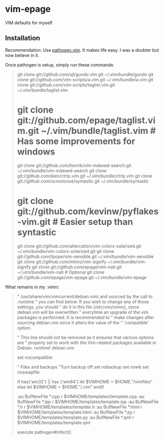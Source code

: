 vim-epage
=========

VIM defaults for myself

## Installation

Recommendation: Use [pathogen.vim](https://github.com/tpope/vim-pathogen). It
makes life easy. I was a doubter but now believe in it.

Once pathogen is setup, simply run these commands:

> git clone git://github.com/sjl/gundo.vim.git ~/.vim/bundle/gundo
> git clone git://github.com/vim-scripts/a.vim.git ~/.vim/bundle/a.vim
> git clone git://github.com/vim-scripts/taglist.vim.git ~/.vim/bundle/taglist.vim
> # git clone git://github.com/epage/taglist.vim.git ~/.vim/bundle/taglist.vim # Has some improvements for windows
> git clone git://github.com/henrik/vim-indexed-search.git ~/.vim/bundle/vim-indexed-search
> git clone git://github.com/kien/ctrlp.vim.git ~/.vim/bundle/ctrlp.vim
> git clone git://github.com/scrooloose/syntastic.git  ~/.vim/bundle/syntastic
> # git clone git://github.com/kevinw/pyflakes-vim.git # Easier setup than syntastic
> git clone git://github.com/altercation/vim-colors-solarized.git ~/.vim/bundle/vim-colors-solarized.git
> git clone git://github.com/tpope/vim-sensible.git ~/.vim/bundle/vim-sensible
> git clone git://github.com/mhinz/vim-signify ~/.vim/bundle/vim-signify
> git clone git://github.com/epage/vim-nati.git ~/.vim/bundle/vim-nati # Optional
> git clone git://github.com/epage/vim-epage.git ~/.vim/bundle/vim-epage

What remains in my .vimrc
> " /usr/share/vim/vimcurrent/debian.vim) and sourced by the call to :runtime
> " you can find below.  If you wish to change any of those settings, you should
> " do it in this file (/etc/vim/vimrc), since debian.vim will be overwritten
> " everytime an upgrade of the vim packages is performed.  It is recommended to
> " make changes after sourcing debian.vim since it alters the value of the
> " 'compatible' option.
>
> " This line should not be removed as it ensures that various options are
> " properly set to work with the Vim-related packages available in Debian.
> runtime! debian.vim
>
> set nocompatible
>
> " Files and backups
> "Turn backup off
> set nobackup
> set nowb
> set noswapfile
>
> if has('win32') || has ('win64')
>     let $VIMHOME = $HOME."/vimfiles"
> else
>     let $VIMHOME = $HOME."/.vim"
> endif
>
> :au BufNewFile *.cpp r $VIMHOME/templates/template.cpp
> :au BufNewFile *.ipp r $VIMHOME/templates/template.ipp
> :au BufNewFile *.h r $VIMHOME/templates/template.h
> :au BufNewFile *.html r $VIMHOME/templates/template.html
> :au BufNewFile *.py r $VIMHOME/templates/template.py
> :au BufNewFile *.qml r $VIMHOME/templates/template.qml
>
> execute pathogen#infect()
